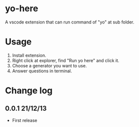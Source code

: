 # yo-here

A vscode extension that can run command of "yo" at sub folder.

# Usage

1. Install extension.
2. Right click at explorer, find "Run yo here" and click it.
3. Choose a generator you want to use.
4. Answer questions in terminal.

# Change log

## 0.0.1  21/12/13
+ First release

